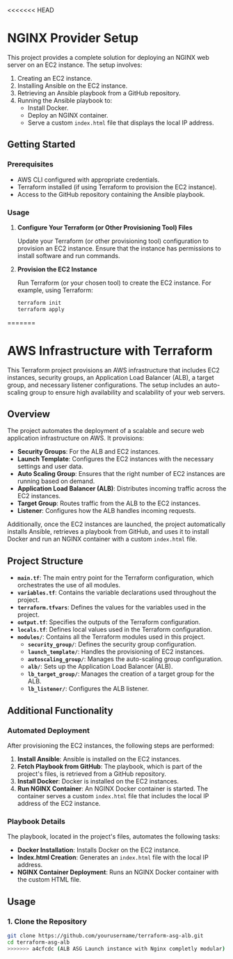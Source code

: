 <<<<<<< HEAD
# NGINX Provider Setup

This project provides a complete solution for deploying an NGINX web server on an EC2 instance. The setup involves:

1. Creating an EC2 instance.
2. Installing Ansible on the EC2 instance.
3. Retrieving an Ansible playbook from a GitHub repository.
4. Running the Ansible playbook to:
   - Install Docker.
   - Deploy an NGINX container.
   - Serve a custom `index.html` file that displays the local IP address.

## Getting Started

### Prerequisites

- AWS CLI configured with appropriate credentials.
- Terraform installed (if using Terraform to provision the EC2 instance).
- Access to the GitHub repository containing the Ansible playbook.

### Usage

1. **Configure Your Terraform (or Other Provisioning Tool) Files**

   Update your Terraform (or other provisioning tool) configuration to provision an EC2 instance. Ensure that the instance has permissions to install software and run commands.

2. **Provision the EC2 Instance**

   Run Terraform (or your chosen tool) to create the EC2 instance. For example, using Terraform:

   ```sh
   terraform init
   terraform apply
=======
# AWS Infrastructure with Terraform

This Terraform project provisions an AWS infrastructure that includes EC2 instances, security groups, an Application Load Balancer (ALB), a target group, and necessary listener configurations. The setup includes an auto-scaling group to ensure high availability and scalability of your web servers.

## Overview

The project automates the deployment of a scalable and secure web application infrastructure on AWS. It provisions:

- **Security Groups**: For the ALB and EC2 instances.
- **Launch Template**: Configures the EC2 instances with the necessary settings and user data.
- **Auto Scaling Group**: Ensures that the right number of EC2 instances are running based on demand.
- **Application Load Balancer (ALB)**: Distributes incoming traffic across the EC2 instances.
- **Target Group**: Routes traffic from the ALB to the EC2 instances.
- **Listener**: Configures how the ALB handles incoming requests.

Additionally, once the EC2 instances are launched, the project automatically installs Ansible, retrieves a playbook from GitHub, and uses it to install Docker and run an NGINX container with a custom `index.html` file.

## Project Structure

- **`main.tf`**: The main entry point for the Terraform configuration, which orchestrates the use of all modules.
- **`variables.tf`**: Contains the variable declarations used throughout the project.
- **`terraform.tfvars`**: Defines the values for the variables used in the project.
- **`output.tf`**: Specifies the outputs of the Terraform configuration.
- **`locals.tf`**: Defines local values used in the Terraform configuration.
- **`modules/`**: Contains all the Terraform modules used in this project.
  - **`security_group/`**: Defines the security group configuration.
  - **`launch_template/`**: Handles the provisioning of EC2 instances.
  - **`autoscaling_group/`**: Manages the auto-scaling group configuration.
  - **`alb/`**: Sets up the Application Load Balancer (ALB).
  - **`lb_target_group/`**: Manages the creation of a target group for the ALB.
  - **`lb_listener/`**: Configures the ALB listener.

## Additional Functionality

### Automated Deployment

After provisioning the EC2 instances, the following steps are performed:

1. **Install Ansible**: Ansible is installed on the EC2 instances.
2. **Fetch Playbook from GitHub**: The playbook, which is part of the project's files, is retrieved from a GitHub repository.
3. **Install Docker**: Docker is installed on the EC2 instances.
4. **Run NGINX Container**: An NGINX Docker container is started. The container serves a custom `index.html` file that includes the local IP address of the EC2 instance.

### Playbook Details

The playbook, located in the project's files, automates the following tasks:

- **Docker Installation**: Installs Docker on the EC2 instance.
- **Index.html Creation**: Generates an `index.html` file with the local IP address.
- **NGINX Container Deployment**: Runs an NGINX Docker container with the custom HTML file.

## Usage

### 1. Clone the Repository

```bash
git clone https://github.com/yourusername/terraform-asg-alb.git
cd terraform-asg-alb
>>>>>>> a4cfcdc (ALB ASG Launch instance with Nginx completly modular)
